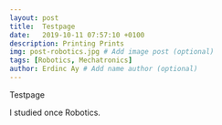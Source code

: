 ```yaml
---
layout: post
title:  Testpage
date:   2019-10-11 07:57:10 +0100
description: Printing Prints
img: post-robotics.jpg # Add image post (optional)
tags: [Robotics, Mechatronics]
author: Erdinc Ay # Add name author (optional)
---
```

Testpage

I studied once Robotics.
